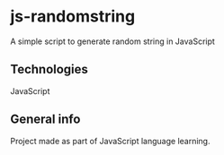 # js-randomstring
A simple script to generate random string in JavaScript

## Technologies
JavaScript

## General info
Project made as part of JavaScript language learning.
